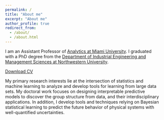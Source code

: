```yaml
---
permalink: /
title: "About me"
excerpt: "About me"
author_profile: true
redirect_from:
  - /about/
  - /about.html
---
```


I am an Assistant Professor of [Analytics at Miami University](https://www.miamioh.edu/fsb/academics/isa/). I graduated with a PhD degree from the [Department of Industrial Engineering and Management Sciences at Northwestern University](https://www.mccormick.northwestern.edu/industrial/).  

[Download CV]({{https://ozgesurer.github.io}}/files/OS_CV.pdf)

My primary research interests lie at the intersection of statistics and machine learning to analyze and develop tools for learning from large data sets. My doctoral work focuses on designing interpretable predictive models to discover the group structure from data, and their interdisciplinary applications. In addition, I develop tools and techniques relying on Bayesian statistical learning to predict the future behavior of physical systems with well-quantified uncertainties.
